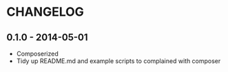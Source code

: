 CHANGELOG
========

## 0.1.0 - 2014-05-01

* Composerized
* Tidy up README.md and example scripts to complained with composer
